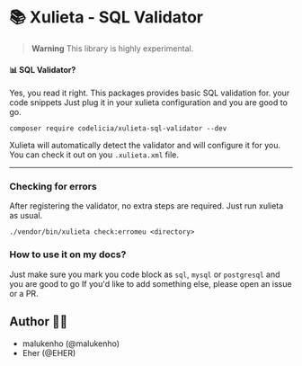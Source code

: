 📚 Xulieta - SQL Validator
==========================

> **Warning**
> This library is highly experimental.

#### 📊 SQL Validator?

Yes, you read it right. This packages provides basic SQL validation for.
your code snippets Just plug it in your xulieta configuration and you
are good to go.

```shell script
composer require codelicia/xulieta-sql-validator --dev
```

Xulieta will automatically detect the validator and will configure it
for you. You can check it out on you `.xulieta.xml` file.

---

### Checking for errors

After registering the validator, no extra steps are required. Just run
xulieta as usual.

 ```shell script
 ./vendor/bin/xulieta check:erromeu <directory>
 ```

### How to use it on my docs?

Just make sure you mark you code block as `sql`, `mysql` or
`postgresql` and you are good to go If you'd like to add something
else, please open an issue or a PR.

## Author 🎩✨

- malukenho (@malukenho)
- Eher (@EHER)